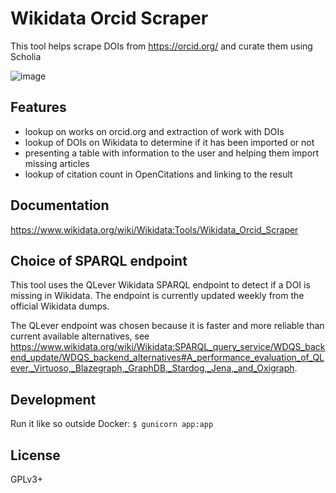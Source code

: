 # Wikidata Orcid Scraper
This tool helps scrape DOIs from https://orcid.org/ and curate them using Scholia

![image](https://github.com/dpriskorn/WikidataOrcidScraper/assets/68460690/33e917a1-09f8-4e22-8830-85b178964c58)

## Features
* lookup on works on orcid.org and extraction of work with DOIs
* lookup of DOIs on Wikidata to determine if it has been imported or not
* presenting a table with information to the user and helping them import missing articles
* lookup of citation count in OpenCitations and linking to the result

## Documentation
https://www.wikidata.org/wiki/Wikidata:Tools/Wikidata_Orcid_Scraper

## Choice of SPARQL endpoint
This tool uses the QLever Wikidata SPARQL 
endpoint to detect if a DOI is missing in Wikidata. 
The endpoint is currently updated weekly from the official Wikidata dumps. 

The QLever endpoint was chosen because it is faster and more 
reliable than current available alternatives, see 
https://www.wikidata.org/wiki/Wikidata:SPARQL_query_service/WDQS_backend_update/WDQS_backend_alternatives#A_performance_evaluation_of_QLever,_Virtuoso,_Blazegraph,_GraphDB,_Stardog,_Jena,_and_Oxigraph.

## Development
Run it like so outside Docker:
`$ gunicorn app:app`

## License
GPLv3+